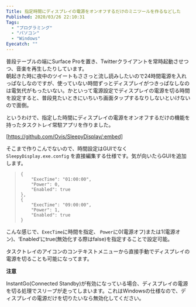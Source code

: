 ```yaml
---
Title: 指定時間にディスプレイの電源をオンオフするだけのミニツールを作るなどした
Published: 2020/03/26 22:10:31
Tags:
  - "プログラミング"
  - "パソコン"
  - "Windows"
Eyecatch: ""
---
```

普段テーブルの端にSurface Proを置き、Twitterクライアントを常時起動させつつ、音楽を再生したりしています。  
朝起きた時に夜中のツイートもささっと流し読みしたいので24時間電源を入れっぱなしなのですが、使っていない時間ずっとディスプレイがつきっぱなしなのは電気代がもったいない。かといって電源設定でディスプレイの電源を切る時間を設定すると、普段見たいときにいちいち画面タップするなりしないといけないので面倒。  

というわけで、指定した時間にディスプレイの電源をオンオフするだけの機能を持ったタスクトレイ常駐アプリを作りました。  

[https://github.com/Ovis/SleepyDisplay/:embed]

<!-- more -->

そこまで作りこんでないので、時間設定はGUIでなく `SleepyDisplay.exe.config` を直接編集する仕様です。気が向いたらGUIを追加します。  

>     {
>         "ExecTime": "01:00:00",
>         "Power": 0,
>         "Enabled": true
>     },
>     {
>         "ExecTime": "09:00:00",
>         "Power": 1,
>         "Enabled": true
>     }

こんな感じで、`ExecTime`に時間を指定、 `Power`に0(電源オフ)または1(電源オン)、‘Enabled‘にtrue(無効化する際はfalse)を指定することで設定可能。

タスクトレイのアイコンのコンテキストメニューから直接手動でディスプレイの電源を切ることも可能になってます。

<b>注意</b>  

InstantGo(Connected Standby)が有効になっている場合、ディスプレイの電源を切る処理でスリープが走ってしまいます。これはWindowsの仕様なので、ディスプレイの電源だけを切りたいなら無効化してください。